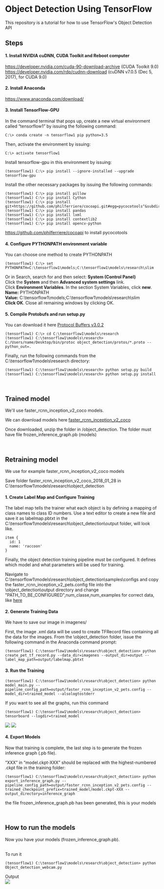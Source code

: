 Object Detection Using TensorFlow 
========================
This repository is a tutorial for how to use TensorFlow's Object Detection API<br>

## Steps
#### 1. Install NVIDIA cuDNN, CUDA Toolkit and Reboot computer
https://developer.nvidia.com/cuda-90-download-archive (CUDA Toolkit 9.0)<br>
https://developer.nvidia.com/rdp/cudnn-download (cuDNN v7.0.5 (Dec 5, 2017), for CUDA 9.0)

#### 2. Install Anaconda
https://www.anaconda.com/download/

#### 3. Install TensorFlow-GPU
In the command terminal that pops up, create a new virtual environment called “tensorflow1” by issuing the following command:
```
C:\> conda create -n tensorflow1 pip python=3.5
```
Then, activate the environment by issuing:
```
C:\> activate tensorflow1
```
Install tensorflow-gpu in this environment by issuing:
```
(tensorflow1) C:\> pip install --ignore-installed --upgrade tensorflow-gpu
```
Install the other necessary packages by issuing the following commands:
```
(tensorflow1) C:\> pip install pillow
(tensorflow1) C:\> pip install Cython
(tensorflow1) C:\> pip install git+https://github.com/philferriere/cocoapi.git#egg=pycocotools^&subdirectory=PythonAPI
(tensorflow1) C:\> pip install pandas
(tensorflow1) C:\> pip install lxml
(tensorflow1) C:\> pip install contextlib2
(tensorflow1) C:\> pip install opencv-python
```
https://github.com/philferriere/cocoapi to install pycocotools

#### 4. Configure PYTHONPATH environment variable
You can choose one method to create PYTHONPATH

```
(tensorflow1) C:\> set PYTHONPATH=C:\tensorflow1\models;C:\tensorflow1\models\research\slim
```

Or in Search, search for and then select: <b>System (Control Panel)</b><br>
Click the <b>System</b> and then <b>Advanced system settings</b> link.<br>
Click <b>Environment Variables</b>. In the section System Variables, click <b>new</b>.<br>
<b>Name:</b> PYTHONPATH<br>
<b>Value:</b> C:\tensorflow1\models;C:\tensorflow1\models\research\slim<br>
<b>Click OK</b>. Close all remaining windows by clicking OK.

#### 5. Compile Protobufs and run setup.py
You can download it here <a href="https://github.com/google/protobuf/releases/tag/v3.0.2">Protocol Buffers v3.0.2</a>
```
(tensorflow1) C:\> cd C:\tensorflow1\models\research
(tensorflow1) C:\tensorflow1\models\research> C:/Users/name/Desktop/bin/protoc object_detection/protos/*.proto --python_out=.
```
Finally, run the following commands from the C:\tensorflow1\models\research directory:
```
(tensorflow1) C:\tensorflow1\models\research> python setup.py build
(tensorflow1) C:\tensorflow1\models\research> python setup.py install
```

<br>

## Trained model
We'll use faster_rcnn_inception_v2_coco models.

We can download models here [faster_rcnn_inception_v2_coco](http://download.tensorflow.org/models/object_detection/faster_rcnn_inception_v2_coco_2018_01_28.tar.gz)

Once downloaded, unzip the folder in /object_detection. The folder must have file frozen_inference_graph.pb (models)

<br>

## Retraining model
We use for example faster_rcnn_inception_v2_coco models

Save folder faster_rcnn_inception_v2_coco_2018_01_28 in C:\tensorflow1\models\research\object_detection

#### 1. Create Label Map and Configure Training
The label map tells the trainer what each object is by defining a mapping of class names to class ID numbers. Use a text editor to create a new file and save it as labelmap.pbtxt in the C:\tensorflow1\models\research\object_detection\output folder, will look like. 
```
item {
  id: 1
  name: 'raccoon'
}
```

Finally, the object detection training pipeline must be configured. It defines which model and what parameters will be used for training.

Navigate to C:\tensorflow1\models\research\object_detection\samples\configs and copy the faster_rcnn_inception_v2_pets.config file into the \object_detection\output directory and change "PATH_TO_BE_CONFIGURED",num_classe,num_examples for correct data, like <a href="https://github.com/JMonda/Object-detection-tensorflow/blob/master/output/faster_rcnn_inception_v2_pets.config">here</a>

#### 2. Generate Training Data
We have to save our image in imagenes/

First, the image .xml data will be used to create TFRecord files containing all the data for the images. From the \object_detection folder, issue the following command in the Anaconda command prompt:
```
(tensorflow1) C:\tensorflow1\models\research\object_detection> python create_pet_tf_record.py --data_dir=imagenes --output_dir=output --label_map_path=output/labelmap.pbtxt
```

#### 3. Run the Training
```
(tensorflow1) C:\tensorflow1\models\research\object_detection> python model_main.py --pipeline_config_path=output/faster_rcnn_inception_v2_pets.config --model_dir=trained_model --alsologtostderr
```

If you want to see all the graphs, run this command
```
(tensorflow1) C:\tensorflow1\models\research\object_detection> tensorboard --logdir=trained_model
```
<img src="https://i.imgur.com/3GTcNdL.png" />
<img src="https://i.imgur.com/gq6ph8y.png" />

#### 4. Export Models
Now that training is complete, the last step is to generate the frozen inference graph (.pb file).

“XXX” in “model.ckpt-XXX” should be replaced with the highest-numbered .ckpt file in the training folder:
```
(tensorflow1) C:\tensorflow1\models\research\object_detection> python export_inference_graph.py --pipeline_config_path=output/faster_rcnn_inception_v2_pets.config --trained_checkpoint_prefix=trained_model/model.ckpt-XXX --output_directory=inference_graph
```
the file frozen_inference_graph.pb has been generated, this is your models

<br>

## How to run the models
Now you have your models (frozen_inference_graph.pb).

<br>To run it
```
(tensorflow1) C:\tensorflow1\models\research\object_detection> python Object_detection_webcam.py
```

Output<br>
<img src="https://i.imgur.com/O6fRy4l.png" />
